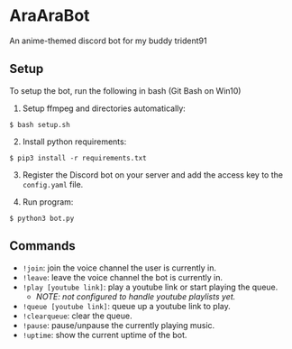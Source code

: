 # AraAraBot
 
An anime-themed discord bot for my buddy trident91

## Setup
To setup the bot, run the following in bash (Git Bash on Win10)

1) Setup ffmpeg and directories automatically:
```shell
$ bash setup.sh
```

2) Install python requirements:
```shell
$ pip3 install -r requirements.txt
```

3) Register the Discord bot on your server and add the access key to the `config.yaml` file. 
   

4) Run program:
```shell
$ python3 bot.py
```


## Commands
* `!join`: join the voice channel the user is currently in.
* `!leave`: leave the voice channel the bot is currently in.
* `!play [youtube link]`: play a youtube link or start playing the queue.
  * _NOTE: not configured to handle youtube playlists yet._
* `!queue [youtube link]`: queue up a youtube link to play.
* `!clearqueue`: clear the queue.
* `!pause`: pause/unpause the currently playing music.
* `!uptime`: show the current uptime of the bot.

